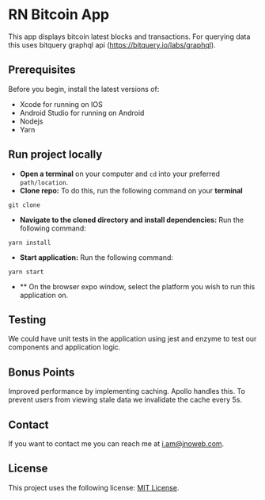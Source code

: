# RN Bitcoin App
This app displays bitcoin latest blocks and transactions. For querying data this uses bitquery graphql api (https://bitquery.io/labs/graphql).

## Prerequisites

Before you begin, install the latest versions of:

- Xcode for running on IOS
- Android Studio for running on Android
- Nodejs 
- Yarn


## Run project locally

- **Open a terminal** on your computer and `cd` into your preferred `path/location`.
- **Clone repo:** To do this, run the following command on your **terminal**

```
git clone 
```

- **Navigate to the cloned directory and install dependencies:** Run the following command:

```
yarn install
```

- **Start application:** Run the following command:

```
yarn start
```

- ** On the browser expo window, select the platform you wish to run this application on.


## Testing

We could have unit tests in the application using jest and enzyme to test our components and application logic.


## Bonus Points

Improved performance by implementing caching. Apollo handles this. To prevent users from viewing stale data we invalidate the cache every 5s.

## Contact

If you want to contact me you can reach me at <i.am@jnoweb.com>.

## License
<!--- If you're not sure which open license to use see https://choosealicense.com/--->

This project uses the following license: [MIT License](LICENSE).
